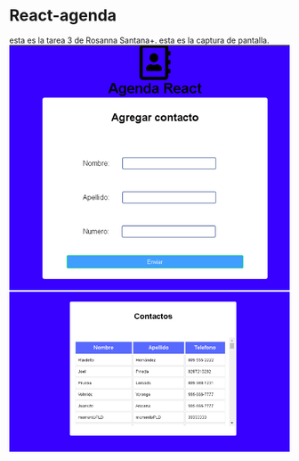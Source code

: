 # React-agenda
esta es la tarea 3 de Rosanna Santana+. esta es la captura de pantalla.
![Mi captura de pantalla](https://github.com/RosannaM1/agenda-React/blob/main/c1.PNG)
![Mi captura de pantalla](https://github.com/RosannaM1/agenda-React/blob/main/c2.PNG)
